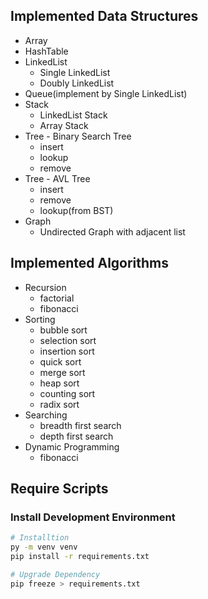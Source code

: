 ## Implemented Data Structures
* Array
* HashTable
* LinkedList
  * Single LinkedList
  * Doubly LinkedList
* Queue(implement by Single LinkedList)
* Stack
  * LinkedList Stack
  * Array Stack
* Tree - Binary Search Tree
  * insert
  * lookup
  * remove
* Tree - AVL Tree
  * insert
  * remove
  * lookup(from BST)
* Graph
  * Undirected Graph with adjacent list

## Implemented Algorithms
* Recursion
  * factorial
  * fibonacci
* Sorting
  * bubble sort
  * selection sort
  * insertion sort
  * quick sort
  * merge sort
  * heap sort
  * counting sort
  * radix sort
* Searching
  * breadth first search
  * depth first search
* Dynamic Programming
  * fibonacci

## Require Scripts

### Install Development Environment
``` sh
# Installtion
py -m venv venv
pip install -r requirements.txt

# Upgrade Dependency
pip freeze > requirements.txt
```